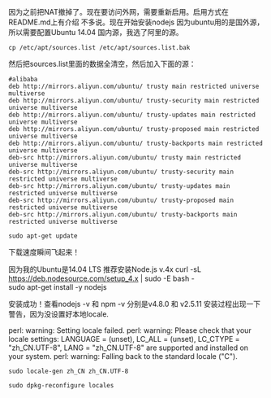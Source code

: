 因为之前把NAT撤掉了。现在要访问外网，需要重新启用。启用方式在README.md上有介绍 不多说。现在开始安装nodejs
因为ubuntu用的是国外源，所以需要配置Ubuntu 14.04 国内源，我选了阿里的源。


```
cp /etc/apt/sources.list /etc/apt/sources.list.bak
```
然后把sources.list里面的数据全清空，然后加入下面的源：

```
#alibaba
deb http://mirrors.aliyun.com/ubuntu/ trusty main restricted universe multiverse
deb http://mirrors.aliyun.com/ubuntu/ trusty-security main restricted universe multiverse
deb http://mirrors.aliyun.com/ubuntu/ trusty-updates main restricted universe multiverse
deb http://mirrors.aliyun.com/ubuntu/ trusty-proposed main restricted universe multiverse
deb http://mirrors.aliyun.com/ubuntu/ trusty-backports main restricted universe multiverse
deb-src http://mirrors.aliyun.com/ubuntu/ trusty main restricted universe multiverse
deb-src http://mirrors.aliyun.com/ubuntu/ trusty-security main restricted universe multiverse
deb-src http://mirrors.aliyun.com/ubuntu/ trusty-updates main restricted universe multiverse
deb-src http://mirrors.aliyun.com/ubuntu/ trusty-proposed main restricted universe multiverse
deb-src http://mirrors.aliyun.com/ubuntu/ trusty-backports main restricted universe multiverse
```
```
sudo apt-get update
```
下载速度瞬间飞起来！

因为我的Ubuntu是14.04 LTS 推荐安装Node.js v.4x
curl -sL https://deb.nodesource.com/setup_4.x | sudo -E bash -  
sudo apt-get install -y nodejs 

安装成功！查看nodejs -v 和 npm -v 
分别是v4.8.0 和 v2.5.11 
安装过程出现一下警告，因为没设置好本地locale.

perl: warning: Setting locale failed.
perl: warning: Please check that your locale settings:
LANGUAGE = (unset),
LC_ALL = (unset),
LC_CTYPE = "zh_CN.UTF-8",
LANG = "zh_CN.UTF-8"
are supported and installed on your system.
perl: warning: Falling back to the standard locale ("C").

```
sudo locale-gen zh_CN zh_CN.UTF-8

sudo dpkg-reconfigure locales
```

